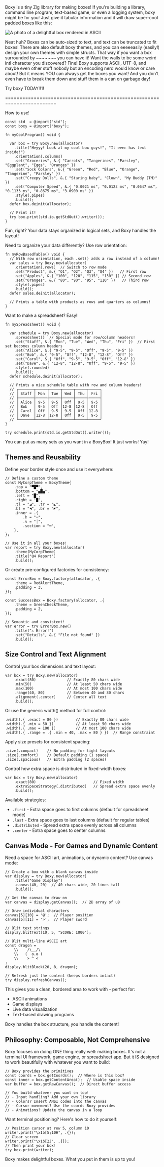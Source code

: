 Boxy is a tiny Zig library for making boxes! If you're building a library, 
command line program, text-based game, or even a logging system, boxy might 
be for you! Just give it tabular information and it will draw super-cool 
padded boxes like this:

![A photo of a delightful box rendered in ASCII](boxy_1.png "Such a great box!")

Neat huh? Boxes can be auto-sized to text, and text can be truncated to fit 
boxes! There are also default boxy themes, and you can eeeeeasily (easily!)
design your own themes with simple structs. That way if you want a box
surrounded by ~~~~~~~ you can have it! Want the walls to be some weird intl
character you discovered? Fine! Boxy supports ASCII, UTF-8, and maybe even
other stuff nobody but an encoding nerd would know or care about! But it means
YOU can always get the boxes you want! And you don't even have to break them
down and stuff them in a can on garbage day!

Try boxy TODAY!!1!

========================================================================

How to use!

```zig
const std  = @import("std");
const boxy = @import("boxy");

fn myCoolProgram() void {

  var box = try Boxy.new(allocator)
    .title("Heyyy! Look at my cool box guys!", "It even has text inside!")
    .orientation(.columns)
    .set("Groceries", &.{ "Carrots", "Tangerines", "Parsley", "Eggplant", "Eggs", "Oranges" })
    .set("Sock Colors", &.{ "Green", "Red", "Blue", "Orange", "Tangerine", "Parsley" })
    .set("Creepy Dolls", &.{ "Staring baby", "Clown", "My Buddy (TM)" })
    .set("Computer Speed", &.{ "0.0021 ms", "0.0123 ms", "0.0647 ms", "0.1133 ms", "0.8675 ms", "3.0900 ms" })
    .style(.pipes)
    .build();
  defer box.deinit(allocator);

  // Print it!
  try box.print(std.io.getStdOut().writer());
}
```

Fun, right? Your data stays organized in logical sets, and Boxy handles the layout!

Need to organize your data differently? Use row orientation:

```zig
fn myRowBasedTable() void {
  // With row orientation, each .set() adds a row instead of a column!
  var sales = try Boxy.new(allocator)
    .orientation(.rows)  // Switch to row mode
    .set("Product", &.{ "Q1", "Q2", "Q3", "Q4" })   // First row
    .set("Apples", &.{ "100", "120", "115", "130" }) // Second row
    .set("Oranges", &.{ "80", "90", "95", "110" })   // Third row
    .style(.pipes)
    .build();
  defer sales.deinit(allocator);
  
  // Prints a table with products as rows and quarters as columns!
}
```

Want to make a spreadsheet? Easy!

```zig
fn mySpreadsheet() void {

  var schedule = try Boxy.new(allocator)
    .spreadsheet()  // Special mode for row/column headers!
    .set("Staff", &.{ "Mon", "Tue", "Wed", "Thu", "Fri" })  // First set becomes column headers
    .set("Alice", &.{ "9-5", "9-5", "Off", "9-5", "9-5" })
    .set("Bob", &.{ "9-5", "Off", "12-8", "12-8", "Off" })
    .set("Carol", &.{ "Off", "9-5", "9-5", "Off", "12-8" })
    .set("Dave", &.{ "12-8", "12-8", "Off", "9-5", "9-5" })
    .style(.rounded)
    .build();
  defer schedule.deinit(allocator);

  // Prints a nice schedule table with row and column headers!
  // ╭───────┬─────┬─────┬─────┬─────┬─────╮
  // │ Staff │ Mon │ Tue │ Wed │ Thu │ Fri │
  // ├───────┼─────┼─────┼─────┼─────┼─────┤
  // │ Alice │ 9-5 │ 9-5 │ Off │ 9-5 │ 9-5 │
  // │ Bob   │ 9-5 │ Off │12-8 │12-8 │ Off │
  // │ Carol │ Off │ 9-5 │ 9-5 │ Off │12-8 │
  // │ Dave  │12-8 │12-8 │ Off │ 9-5 │ 9-5 │
  // ╰───────┴─────┴─────┴─────┴─────┴─────╯
}

try schedule.print(std.io.getStdOut().writer());
```

You can put as many sets as you want in a BoxyBox! It just works! Yay!

## Themes and Reusability

Define your border style once and use it everywhere:

```zig
// Define a custom theme
const MyCorpTheme = BoxyTheme{
    .top = "▀█▀",
    .bottom = "▄█▄", 
    .left = "█",
    .right = "█",
    .tl = "◢", .tr = "◣",
    .bl = "◥", .br = "◤",
    .inner = .{
        .h = "─",
        .v = "│",
        .section = "═",
    },
};

// Use it in all your boxes!
var report = try Boxy.new(allocator)
    .theme(MyCorpTheme)
    .title("Q4 Report")
    .build();
```

Or create pre-configured factories for consistency:

```zig
const ErrorBox = Boxy.factory(allocator, .{
    .theme = RedAlertTheme,
    .padding = 3,
});

const SuccessBox = Boxy.factory(allocator, .{
    .theme = GreenCheckTheme,
    .padding = 2,
});

// Semantic and consistent!
var error = try ErrorBox.new()
    .title("⚠ Error!")
    .set("Details", &.{ "File not found" })
    .build();
```

## Size Control and Text Alignment

Control your box dimensions and text layout:

```zig
var box = try Boxy.new(allocator)
    .exact(80)              // Exactly 80 chars wide
    .min(50)                // At least 50 chars wide  
    .max(100)               // At most 100 chars wide
    .range(40, 80)          // Between 40 and 80 chars
    .alignment(.center)     // Center all text
    .build();
```

Or use the generic width() method for full control:
```zig
.width(.{ .exact = 80 })        // Exactly 80 chars wide
.width(.{ .min = 50 })          // At least 50 chars wide
.width(.{ .max = 100 })         // At most 100 chars wide
.width(.{ .range = .{ .min = 40, .max = 80 } })  // Range constraint
```

Apply size presets for consistent spacing:

```zig
.size(.compact)    // No padding for tight layouts
.size(.comfort)    // Default padding (1 space)
.size(.spacious)   // Extra padding (2 spaces)
```

Control how extra space is distributed in fixed-width boxes:

```zig
var box = try Boxy.new(allocator)
    .exact(80)                          // Fixed width
    .extraSpaceStrategy(.distributed)   // Spread extra space evenly
    .build();
```

Available strategies:
- `.first` - Extra space goes to first columns (default for spreadsheet mode)
- `.last` - Extra space goes to last columns (default for regular tables)
- `.distributed` - Spread extra space evenly across all columns
- `.center` - Extra space goes to center columns

## Canvas Mode - For Games and Dynamic Content

Need a space for ASCII art, animations, or dynamic content? Use canvas mode:

```zig
// Create a box with a blank canvas inside
var display = try Boxy.new(allocator)
    .title("Game Display")
    .canvas(40, 20)  // 40 chars wide, 20 lines tall
    .build();

// Get the canvas to draw on
var canvas = display.getCanvas();  // 2D array of u8

// Draw individual characters
canvas[5][10] = '@';  // Player position
canvas[5][11] = '>';  // Player sword

// Blit text strings
display.blitText(10, 5, "SCORE: 1000");

// Blit multi-line ASCII art
const dragon = 
    \\    /\__/\
    \\   (  o.o )
    \\    > ^ <
;
display.blitBlock(20, 8, dragon);

// Refresh just the content (keeps borders intact)
try display.refreshCanvas();
```

This gives you a clean, bordered area to work with - perfect for:
- ASCII animations
- Game displays  
- Live data visualization
- Text-based drawing programs

Boxy handles the box structure, you handle the content!

## Philosophy: Composable, Not Comprehensive

Boxy focuses on doing ONE thing really well: making boxes. It's not a terminal UI framework, game engine, or spreadsheet app. But it IS designed to work beautifully with whatever you want to build:

```zig
// Boxy provides the primitives
const coords = box.getCoords();  // Where is this box?
const inner = box.getContentArea();  // Usable space inside
var buffer = box.getRawCanvas();  // Direct buffer access

// You build whatever you want on top!
// - Input handling? Add your own library
// - Colors? Insert ANSI codes into the canvas  
// - Cursor movement? Use the coords Boxy provides
// - Animations? Update the canvas in a loop
```

Want terminal positioning? Here's how to do it yourself:
```zig
// Position cursor at row 5, column 10
writer.print("\x1b[5;10H", .{});
// Clear screen
writer.print("\x1b[2J", .{});
// Then print your box!
try box.print(writer);
```

Boxy makes delightful boxes. What you put in them is up to you!

